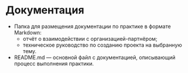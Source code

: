 # Документация

- Папка для размещения документации по практике в формате Markdown:
  - отчёт о взаимодействии с организацией-партнёром;
  - техническое руководство по созданию проекта на выбранную тему.
- README.md — основной файл с документацией, описывающий процесс выполнения практики.
